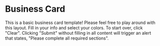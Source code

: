 # Business Card
This is a basic business card template! Please feel free to play around with this layout.
Fill in your info and select your colors. To start over, click "Clear". Clicking "Submit" without filling in all content will trigger an alert that states, "Please complete all required sections".
